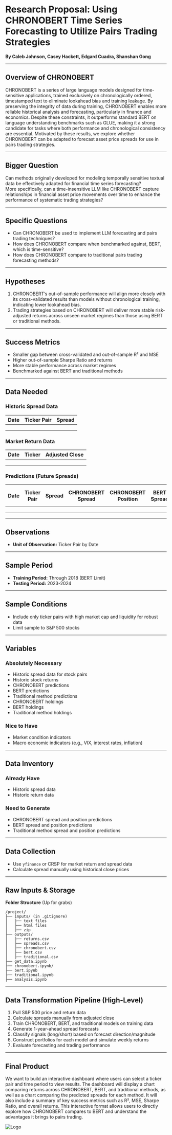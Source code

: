 # Research Proposal: Using CHRONOBERT Time Series Forecasting to Utilize Pairs Trading Strategies

**By Caleb Johnson, Casey Hackett, Edgard Cuadra, Shanshan Gong**

---
## Overview of CHRONOBERT
CHRONOBERT is a series of large language models designed for time-sensitive applications, trained exclusively on chronologically ordered, timestamped text to eliminate lookahead bias and training leakage. By preserving the integrity of data during training, CHRONOBERT enables more reliable historical analysis and forecasting, particularly in finance and economics. Despite these constraints, it outperforms standard BERT on language understanding benchmarks such as GLUE, making it a strong candidate for tasks where both performance and chronological consistency are essential. Motivated by these results, we explore whether CHRONOBERT can be adapted to forecast asset price spreads for use in pairs trading strategies.

---

## Bigger Question  
Can methods originally developed for modeling temporally sensitive textual data be effectively adapted for financial time series forecasting?  
More specifically, can a time-insensitive LLM like CHRONOBERT capture relationships in financial asset price movements over time to enhance the performance of systematic trading strategies?

---

## Specific Questions  
- Can CHRONOBERT be used to implement LLM forecasting and pairs trading techniques?  
- How does CHRONOBERT compare when benchmarked against, BERT, which is time-sensitive?  
- How does CHRONOBERT compare to traditional pairs trading forecasting methods?

---

## Hypotheses  
1. CHRONOBERT’s out-of-sample performance will align more closely with its cross-validated results than models without chronological training, indicating lower lookahead bias.
2. Trading strategies based on CHRONOBERT will deliver more stable risk-adjusted returns across unseen market regimes than those using BERT or traditional methods.

---

## Success Metrics  
- Smaller gap between cross-validated and out-of-sample R² and MSE  
- Higher out-of-sample Sharpe Ratio and returns  
- More stable performance across market regimes  
- Benchmarked against BERT and traditional methods


---

## Data Needed  

### Historic Spread Data  
| Date       | Ticker Pair | Spread |
|------------|-------------|--------|
||||
||
||

### Market Return Data  
| Date       | Ticker       | Adjusted Close |
|------------|--------------|----------------|
||
||
||

### Predictions (Future Spreads)  
| Date       | Ticker Pair | Spread | CHRONOBERT Spread | CHRONOBERT Position | BERT Spread | BERT Position | Traditional Method Spread | Traditional Position |
|------------|-------------|--------|-------------------|----------------------|-------------|---------------|----------------------------|----------------------|
||
||
||

---

## Observations  
- **Unit of Observation:** Ticker Pair by Date

---

## Sample Period  
- **Training Period:** Through 2018 (BERT Limit) 
- **Testing Period:** 2023-2024

---

## Sample Conditions  
- Include only ticker pairs with high market cap and liquidity for robust data  
- Limit sample to S&P 500 stocks  
---

## Variables

### Absolutely Necessary  
- Historic spread data for stock pairs  
- Historic stock returns  
- CHRONOBERT predictions  
- BERT predictions  
- Traditional method predictions  
- CHRONOBERT holdings  
- BERT holdings  
- Traditional method holdings  

### Nice to Have  
- Market condition indicators  
- Macro economic indicators (e.g., VIX, interest rates, inflation)

---

## Data Inventory

### Already Have
- Historic spread data  
- Historic return data  

### Need to Generate  
- CHRONOBERT spread and position predictions  
- BERT spread and position predictions  
- Traditional method spread and position predictions  

---

## Data Collection  
- Use `yfinance` or CRSP for market return and spread data  
- Calculate spread manually using historical close prices

---

## Raw Inputs & Storage  

**Folder Structure**  (Up for grabs) 
```
/project/
├── inputs/ (in .gitignore)
│   ├── text files
│   ├── html files
│   ├── zip
├── outputs/
│   ├── returns.csv
│   ├── spreads.csv
│   ├── chronobert.csv
│   ├── bert.csv
│   ├── traditional.csv
├── get_data.ipynb
├── chronobert.ipynb/
├── bert.ipynb
├── traditional.ipynb
├── analysis.ipynb
```

---

## Data Transformation Pipeline (High-Level)  
1. Pull S&P 500 price and return data  
2. Calculate spreads manually from adjusted close 
3. Train CHRONOBERT, BERT, and traditional models on training data  
4. Generate 1-year-ahead spread forecasts  
5. Classify signals (long/short) based on forecast direction/magnitude  
6. Construct portfolios for each model and simulate weekly returns  
7. Evaluate forecasting and trading performance

---

## Final Product

We want to build an interactive dashboard where users can select a ticker pair and time period to view results. The dashboard will display a chart comparing returns across CHRONOBERT, BERT, and traditional methods, as well as a chart comparing the predicted spreads for each method. It will also include a summary of key success metrics such as R², MSE, Sharpe Ratio, and overall returns. This interactive format allows users to directly explore how CHRONOBERT compares to BERT and understand the advantages it brings to pairs trading.

![Logo](images/my_image.png)
